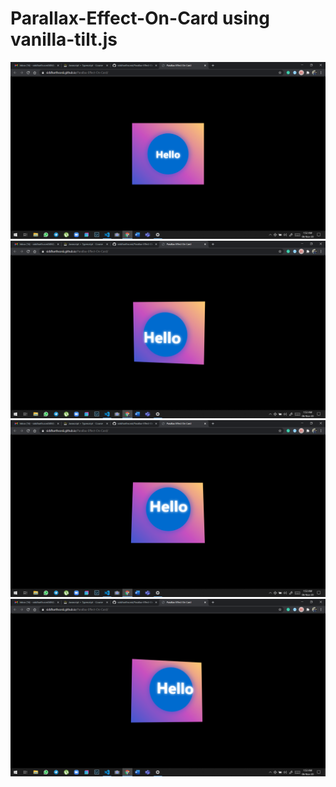 # Parallax-Effect-On-Card using vanilla-tilt.js

![](Screenshot%20(92).png)
![](Screenshot%20(93).png)
![](Screenshot%20(94).png)
![](Screenshot%20(95).png)
